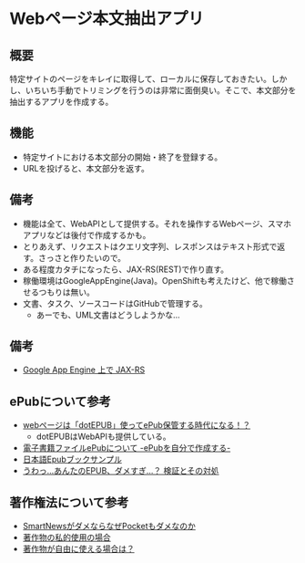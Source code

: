 # Webページ本文抽出アプリ

## 概要

特定サイトのページをキレイに取得して、ローカルに保存しておきたい。しかし、いちいち手動でトリミングを行うのは非常に面倒臭い。そこで、本文部分を抽出するアプリを作成する。

## 機能

* 特定サイトにおける本文部分の開始・終了を登録する。
* URLを投げると、本文部分を返す。

## 備考

* 機能は全て、WebAPIとして提供する。それを操作するWebページ、スマホアプリなどは後付で作成するかも。
* とりあえず、リクエストはクエリ文字列、レスポンスはテキスト形式で返す。さっさと作りたいので。
* ある程度カタチになったら、JAX-RS(REST)で作り直す。
* 稼働環境はGoogleAppEngine(Java)。OpenShiftも考えたけど、他で稼働させるつもりは無い。
* 文書、タスク、ソースコードはGitHubで管理する。
  * あーでも、UML文書はどうしようかな…

## 備考

* [Google App Engine 上で JAX-RS](http://d.hatena.ne.jp/winplus/20100215/1266236038)

## ePubについて参考

* [webページは「dotEPUB」使ってePub保管する時代になる！？](http://ebookpro.jp/blog/epub/webdotepubepub.html)
  * dotEPUBはWebAPIも提供している。
* [電子書籍ファイルePubについて -ePubを自分で作成する-](http://naoki.sato.name/lab/archives/45)
* [日本語Epubブックサンプル](http://www.kobu.com/docs/epub/index.htm)
* [うわっ…あんたのEPUB、ダメすぎ…？ 検証とその対処](http://densho.hatenablog.com/entry/epubcheck)

## 著作権法について参考

* [SmartNewsがダメならなぜPocketもダメなのか](http://anond.hatelabo.jp/201212260100359)
* [著作物の私的使用の場合](http://cozylaw.com/copy/tyosakuken/sitekisiyou.htm)
* [著作物が自由に使える場合は？](http://www.cric.or.jp/qa/hajime/hajime7.html)
